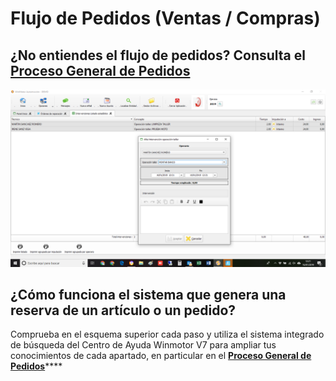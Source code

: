 # Flujo de Pedidos \(Ventas / Compras\)

## ¿No entiendes el flujo de pedidos? Consulta el [Proceso General de Pedidos](../../manuales/compras/pedidos/proceso-general-de-pedidos.md)

![Sigue las l&#xED;neas y consulta en la b&#xFA;squeda el apartado donde tengas dudas](../../.gitbook/assets/image%20%2833%29.png)

## ¿Cómo funciona el sistema que genera una reserva de un artículo o un pedido?

Comprueba en el esquema superior cada paso y utiliza el sistema integrado de búsqueda del Centro de Ayuda Winmotor V7 para ampliar tus conocimientos de cada apartado, en particular en el [**Proceso General de Pedidos**](../../manuales/compras/pedidos/proceso-general-de-pedidos.md)\*\*\*\*



